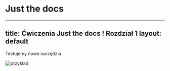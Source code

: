 # Just the docs 
---
title: Ćwiczenia Just the docs ! Rozdział 1
layout: default
---

Testujemy nowe narzędzia

![przykład](../images/r.png)



  
